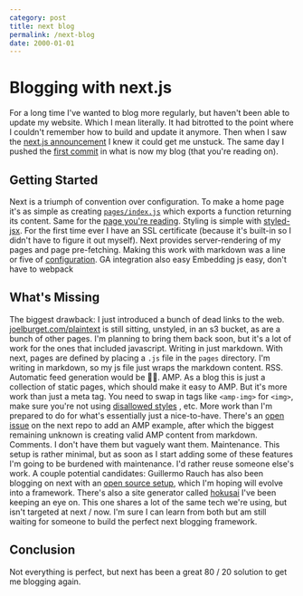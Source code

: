 ```yaml
---
category: post
title: next blog
permalink: /next-blog
date: 2000-01-01
---
```

# Blogging with next.js
For a long time I've wanted to blog more regularly, but haven't been able to update my website. Which I mean literally. It had bitrotted to the point where I couldn't remember how to build and update it anymore.
Then when I saw the [next.js announcement](https://zeit.co/blog/next) I knew it could get me unstuck. The same day I pushed the [first commit](https://github.com/joelburget/blog.next/commit/3b727b82c48b3d073b70522ed10c6bfa6ce3db61) in what is now my blog (that you're reading on).
## Getting Started
Next is a triumph of convention over configuration. To make a home page it's as simple as creating [`pages/index.js`](https://github.com/joelburget/blog.next/blob/master/pages/index.js) which exports a function returning its content. Same for the [page you're reading](https://github.com/joelburget/blog.next/blob/master/pages/next-blog.js). Styling is simple with [styled-jsx](https://github.com/zeit/styled-jsx). For the first time ever I have an SSL certificate (because it's built-in so I didn't have to figure it out myself).
Next provides server-rendering of my pages and page pre-fetching. Making this work with markdown was a line or five of [configuration](https://github.com/joelburget/blog.next/blob/master/components/Wrapper.js#L10).
GA integration also easy
Embedding js easy, don't have to webpack
## What's Missing
The biggest drawback: I just introduced a bunch of dead links to the web. [joelburget.com/plaintext](https://s3-us-west-1.amazonaws.com/joelburget.com/plaintext/index.html) is still sitting, unstyled, in an s3 bucket, as are a bunch of other pages. I'm planning to bring them back soon, but it's a lot of work for the ones that included javascript.
Writing in just markdown. With next, pages are defined by placing a `.js` file in the `pages` directory. I'm writing in markdown, so my js file just wraps the markdown content.
RSS. Automatic feed generation would be 👌🏻.
AMP. As a blog this is just a collection of static pages, which should make it easy to AMP. But it's more work than just a meta tag. You need to swap in tags like `<amp-img>` for `<img>`, make sure you're not using [disallowed styles](https://www.ampproject.org/docs/guides/responsive/style_pages) , etc. More work than I'm prepared to do for what's essentially just a nice-to-have. There's an [open issue](https://github.com/zeit/next.js/issues/744) on the next repo to add an AMP example, after which the biggest remaining unknown is creating valid AMP content from markdown.
Comments. I don't have them but vaguely want them.
Maintenance. This setup is rather minimal, but as soon as I start adding some of these features I'm going to be burdened with maintenance. I'd rather reuse someone else's work. A couple potential candidates: Guillermo Rauch has also been blogging on next with an [open source setup](https://github.com/rauchg/blog), which I'm hoping will evolve into a framework. There's also a site generator called [hokusai](https://github.com/rtsao/hokusai) I've been keeping an eye on. This one shares a lot of the same tech we're using, but isn't targeted at next / now. I'm sure I can learn from both but am still waiting for someone to build the perfect next blogging framework.
## Conclusion
Not everything is perfect, but next has been a great 80 / 20 solution to get me blogging again.
